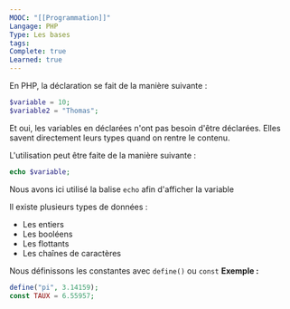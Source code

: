```yaml
---
MOOC: "[[Programmation]]"
Langage: PHP
Type: Les bases
tags: 
Complete: true
Learned: true
---
```

En PHP, la déclaration se fait de la manière suivante :
```PHP
$variable = 10;
$variable2 = "Thomas";
```
Et oui, les variables en déclarées n'ont pas besoin d'être déclarées. Elles savent directement leurs types quand on rentre le contenu.

L'utilisation peut être faite de la manière suivante :
```PHP
echo $variable;
```

Nous avons ici utilisé la balise `echo` afin d'afficher la variable

Il existe plusieurs types de données :
- Les entiers
- Les booléens
- Les flottants
- Les chaînes de caractères

Nous définissons les constantes avec `define()` ou `const`
**Exemple :**
```php
define("pi", 3.14159);
const TAUX = 6.55957;
```

